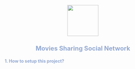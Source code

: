 <p align="center">
    <image src="./public/images/default/brand.png" width="100px"></image>
    <h2 style="color: #92A8D1; font-size:20px; font-family: `Niconne`, cursive" align="center">Movies Sharing Social Network</h2>
</p>
<h4 style="color: #92A8D1">
    1. How to setup this project?
</h4>